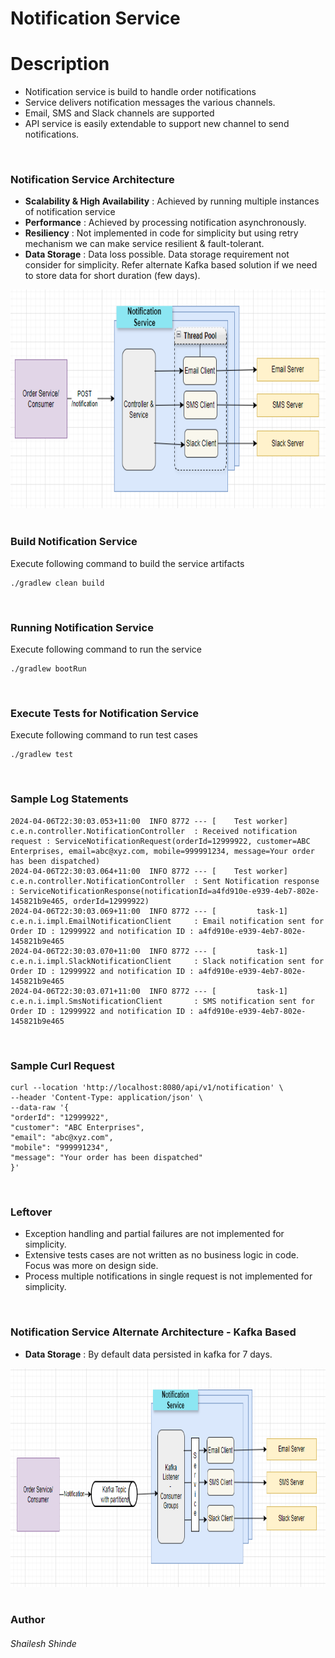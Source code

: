 # Notification Service

# Description

* Notification service is build to handle order notifications
* Service delivers notification messages the various channels.
* Email, SMS and Slack channels are supported
* API service is easily extendable to support new channel to send notifications.

<br/>

### Notification Service Architecture
* **Scalability & High Availability** : Achieved by running multiple instances of notification service
* **Performance** : Achieved by processing notification asynchronously. 
* **Resiliency** : Not implemented in code for simplicity but using retry mechanism we can make service resilient & fault-tolerant.
* **Data Storage** : Data loss possible. Data storage requirement not consider for simplicity. Refer alternate Kafka based solution if we need to store data for short duration (few days).


<img alt="screenshot" height="350" src="architecture.png" width="590"/>

<br/>
<br/>

### Build Notification Service
Execute following command to build the service artifacts

```
./gradlew clean build
```

<br/>

### Running Notification Service
Execute following command to run the service

```
./gradlew bootRun
```

<br/>

### Execute Tests for Notification Service
Execute following command to run test cases

```
./gradlew test
```

<br/>

### Sample Log Statements

```
2024-04-06T22:30:03.053+11:00  INFO 8772 --- [    Test worker] c.e.n.controller.NotificationController  : Received notification request : ServiceNotificationRequest(orderId=12999922, customer=ABC Enterprises, email=abc@xyz.com, mobile=999991234, message=Your order has been dispatched)
2024-04-06T22:30:03.064+11:00  INFO 8772 --- [    Test worker] c.e.n.controller.NotificationController  : Sent Notification response : ServiceNotificationResponse(notificationId=a4fd910e-e939-4eb7-802e-145821b9e465, orderId=12999922)
2024-04-06T22:30:03.069+11:00  INFO 8772 --- [         task-1] c.e.n.i.impl.EmailNotificationClient     : Email notification sent for Order ID : 12999922 and notification ID : a4fd910e-e939-4eb7-802e-145821b9e465
2024-04-06T22:30:03.070+11:00  INFO 8772 --- [         task-1] c.e.n.i.impl.SlackNotificationClient     : Slack notification sent for Order ID : 12999922 and notification ID : a4fd910e-e939-4eb7-802e-145821b9e465
2024-04-06T22:30:03.071+11:00  INFO 8772 --- [         task-1] c.e.n.i.impl.SmsNotificationClient       : SMS notification sent for Order ID : 12999922 and notification ID : a4fd910e-e939-4eb7-802e-145821b9e465

```

<br/>

### Sample Curl Request
```
curl --location 'http://localhost:8080/api/v1/notification' \
--header 'Content-Type: application/json' \
--data-raw '{
"orderId": "12999922",
"customer": "ABC Enterprises",
"email": "abc@xyz.com",
"mobile": "999991234",
"message": "Your order has been dispatched"
}'
```

<br/>

### Leftover
* Exception handling and partial failures are not implemented for simplicity.
* Extensive tests cases are not written as no business logic in code. Focus was more on design side.
* Process multiple notifications in single request is not implemented for simplicity.

<br/>


### Notification Service Alternate Architecture - Kafka Based

* **Data Storage** : By default data persisted in kafka for 7 days.

<img alt="Kafka Based Architecture" height="350" src="kafka_based_arch.png" width="690"/>

<br/>
<br/>

### Author
###### Shailesh Shinde
